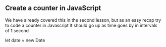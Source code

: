 ## Create a counter in JavaScript

We have already covered this in the second lesson, but as an easy recap try to code a counter in Javascript
It should go up as time goes by in intervals of 1 second

let date = new Date
